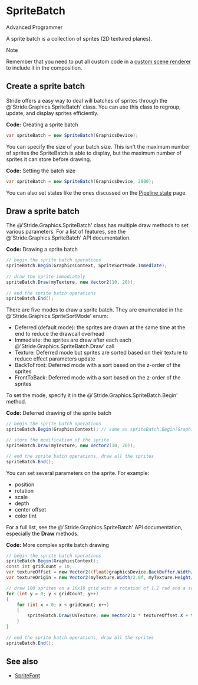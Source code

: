 # SpriteBatch

<span class="badge text-bg-primary">Advanced</span>
<span class="badge text-bg-success">Programmer</span>

A sprite batch is a collection of sprites (2D textured planes).

>[!Note]
>Remember that you need to put all custom code in a [custom scene renderer](../graphics-compositor/custom-scene-renderers.md) to include it in the composition.

## Create a sprite batch

Stride offers a easy way to deal will batches of sprites through the @'Stride.Graphics.SpriteBatch' class. You can use this class to regroup, update, and display sprites efficiently.

**Code:** Creating a sprite batch

```cs
var spriteBatch = new SpriteBatch(GraphicsDevice);
```

You can specify the size of your batch size. This isn't the maximum number of sprites the SpriteBatch is able to display, but the maximum number of sprites it can store before drawing.

**Code:** Setting the batch size

```cs
var spriteBatch = new SpriteBatch(GraphicsDevice, 2000);
```

You can also set states like the ones discussed on the [Pipeline state](pipeline-state.md) page.

## Draw a sprite batch

The @'Stride.Graphics.SpriteBatch' class has multiple draw methods to set various parameters. For a list of features, see the @'Stride.Graphics.SpriteBatch' API documentation.

**Code:** Drawing a sprite batch

```cs
// begin the sprite batch operations
spriteBatch.Begin(GraphicsContext, SpriteSortMode.Immediate);
 
// draw the sprite immediately
spriteBatch.Draw(myTexture, new Vector2(10, 20));
 
// end the sprite batch operations
spriteBatch.End();
```

There are five modes to draw a sprite batch. They are enumerated in the @'Stride.Graphics.SpriteSortMode' enum:

- Deferred (default mode): the sprites are drawn at the same time at the end to reduce the drawcall overhead
- Immediate: the sprites are draw after each each @'Stride.Graphics.SpriteBatch.Draw' call
- Texture: Deferred mode but sprites are sorted based on their texture to reduce effect parameters update
- BackToFront: Deferred mode with a sort based on the z-order of the sprites
- FrontToBack: Deferred mode with a sort based on the z-order of the sprites

To set the mode, specify it in the @'Stride.Graphics.SpriteBatch.Begin' method.

**Code:** Deferred drawing of the sprite batch

```cs
// begin the sprite batch operations
spriteBatch.Begin(GraphicsContext); // same as spriteBatch.Begin(GraphicsContext, SpriteSortMode.Deferred);

// store the modification of the sprite
spriteBatch.Draw(myTexture, new Vector2(10, 20));

// end the sprite batch operations, draw all the sprites
spriteBatch.End();
```

You can set several parameters on the sprite. For example:

- position
- rotation
- scale
- depth
- center offset
- color tint

For a full list, see the @'Stride.Graphics.SpriteBatch' API documentation, especially the **Draw** methods.

**Code:** More complex sprite batch drawing

```cs
// begin the sprite batch operations
spriteBatch.Begin(GraphicsContext);
const int gridCount = 10;
var textureOffset = new Vector2((float)graphicsDevice.BackBuffer.Width/gridCount, (float)graphicsDevice.BackBuffer.Height/gridCount);
var textureOrigin = new Vector2(myTexture.Width/2.0f, myTexture.Height/2.0f);

// draw 100 sprites on a 10x10 grid with a rotation of 1.2 rad and a scale of 0.5 for each of them
for (int y = 0; y < gridCount; y++)
{
    for (int x = 0; x < gridCount; x++)
    {
        spriteBatch.Draw(UVTexture, new Vector2(x * textureOffset.X + textureOffset.X / 2.0f, y * textureOffset.Y + textureOffset.Y / 2.0f), Color.White, 1.2f, textureOrigin, 0.5f);
    }
}
 
// end the sprite batch operations, draw all the sprites
spriteBatch.End();
```

## See also

* [SpriteFont](spritefont.md)